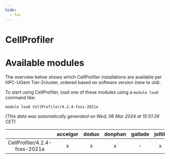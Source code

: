 ```yaml
---
hide:
  - toc
---
```


CellProfiler
============

# Available modules


The overview below shows which CellProfiler installations are available per HPC-UGent Tier-2cluster, ordered based on software version (new to old).

To start using CellProfiler, load one of these modules using a `module load` command like:

```shell
module load CellProfiler/4.2.4-foss-2021a
```

*(This data was automatically generated on Wed, 06 Mar 2024 at 15:51:26 CET)*  

| |accelgor|doduo|donphan|gallade|joltik|skitty|
| :---: | :---: | :---: | :---: | :---: | :---: | :---: |
|CellProfiler/4.2.4-foss-2021a|x|x|x|-|x|x|
